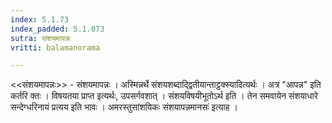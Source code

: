 ```yaml
---
index: 5.1.73
index_padded: 5.1.073
sutra: संशयमापन्नः
vritti: balamanorama

---
```

<<संशयमापन्नः>> - संशयमापन्नः । अस्मिन्नर्थे संशयशब्दाद्द्वितीयान्ताट्ठक्स्यादित्यर्थः । अत्र "आपन्न" इति कर्तरि क्तः । विषयतया प्राप्त इत्यर्थः, उपसर्गवशात् । संशयविषयीभूतोऽर्थ इति । तेन समवायेन संशयाधारे सन्देग्धरिनायं प्रत्यय इति भावः । अमरस्तुसांशयिकः संशयापन्नमानसः॑ इत्याह ।